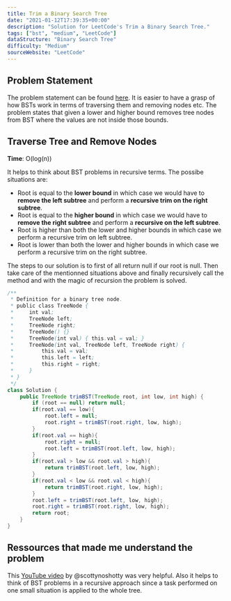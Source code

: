 ```yaml
---
title: Trim a Binary Search Tree
date: "2021-01-12T17:39:35+00:00"
description: "Solution for LeetCode's Trim a Binary Search Tree."
tags: ["bst", "medium", "LeetCode"]
dataStructure: "Binary Search Tree"
difficulty: "Medium"
sourceWebsite: "LeetCode"
---
```


## Problem Statement

The problem statement can be found [here](https://leetcode.com/problems/trim-a-binary-search-tree/).
It is easier to have a grasp of how BSTs work in terms of traversing them and removing nodes etc. The problem states that given a lower and higher bound removes tree nodes from BST where the values are not inside those bounds.

## Traverse Tree and Remove Nodes

**Time**: O(log(n)) <br>

It helps to think about BST problems in recursive terms. The possibe situations are:

- Root is equal to the **lower bound** in which case we would have to **remove the left subtree** and perform a **recursive trim on the right subtree**.
- Root is equal to the **higher bound** in which case we would have to **remove the right subtree** and perform a **recursive on the left subtree**.
- Root is higher than both the lower and higher bounds in which case we perform a recursive trim on left subtree.
- Root is lower than both the lower and higher bounds in which case we perform a recursive trim on the right subtree.

The steps to our solution is to first of all return null if our root is null. Then take care of the mentionned situations above and finally recursively call the method and with the magic of recursion the problem is solved.

```java
/**
 * Definition for a binary tree node.
 * public class TreeNode {
 *     int val;
 *     TreeNode left;
 *     TreeNode right;
 *     TreeNode() {}
 *     TreeNode(int val) { this.val = val; }
 *     TreeNode(int val, TreeNode left, TreeNode right) {
 *         this.val = val;
 *         this.left = left;
 *         this.right = right;
 *     }
 * }
 */
class Solution {
    public TreeNode trimBST(TreeNode root, int low, int high) {
        if (root == null) return null;
        if(root.val == low){
            root.left = null;
            root.right = trimBST(root.right, low, high);
        }
        if(root.val == high){
            root.right = null;
            root.left = trimBST(root.left, low, high);
        }
        if(root.val > low && root.val > high){
            return trimBST(root.left, low, high);
        }
        if(root.val < low && root.val < high){
            return trimBST(root.right, low, high);
        }
        root.left = trimBST(root.left, low, high);
        root.right = trimBST(root.right, low, high);
        return root;
    }
}
```
## Ressources that made me understand the problem

This [YouTube video](https://www.youtube.com/watch?v=sJxVWROygXU) by @scottynoshotty was very helpful.
Also it helps to think of BST problems in a recursive approach since a task performed on one small situation is applied to the whole tree.
